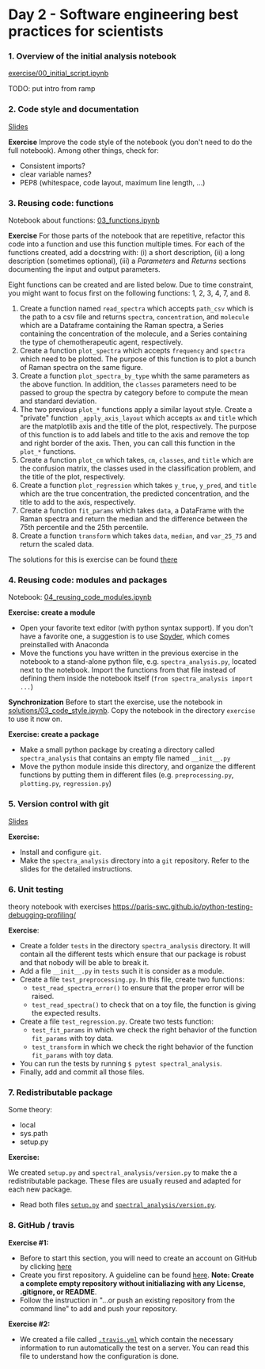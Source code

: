 # Day 2 - Software engineering best practices for scientists

### 1. Overview of the initial analysis notebook

[exercise/00_initial_script.ipynb](exercise/00_initial_script.ipynb)

TODO: put intro from ramp

### 2. Code style and documentation

[Slides](https://paris-saclay-cds.github.io/python-workshop/Day_2_Software_engineering_best_practices/02_documentation_code_style_slides.html)

**Exercise** Improve the code style of the notebook (you don't need to do the full notebook). Among other things, check for:

- Consistent imports?
- clear variable names?
- PEP8 (whitespace, code layout, maximum line length, ...)

### 3. Reusing code: functions

Notebook about functions: [03_functions.ipynb](03_functions.ipynb)

**Exercise** For those parts of the notebook that are repetitive, refactor this
code into a function and use this function multiple times. For each of the
functions created, add a docstring with: (i) a short description, (ii) a long
description (sometimes optional), (iii) a *Parameters* and *Returns* sections
documenting the input and output parameters.

Eight functions can be created and are listed below. Due to time constraint,
you might want to focus first on the following functions: 1, 2, 3, 4, 7, and 8.

1. Create a function named `read_spectra` which accepts `path_csv` which is the
   path to a csv file and returns `spectra`, `concentration`, and `molecule`
   which are a Dataframe containing the Raman spectra, a Series containing the
   concentration of the molecule, and a Series containing the type of
   chemotherapeutic agent, respectively.
2. Create a function `plot_spectra` which accepts `frequency` and `spectra`
   which need to be plotted. The purpose of this function is to plot a bunch of
   Raman spectra on the same figure.
3. Create a function `plot_spectra_by_type` whith the same parameters as the
   above function. In addition, the `classes` parameters need to be passed to
   group the spectra by category before to compute the mean and standard
   deviation.
4. The two previous `plot_*` functions apply a similar layout style. Create a
   "private" function `_apply_axis_layout` which accepts `ax` and `title` which
   are the matplotlib axis and the title of the plot, respectively. The purpose
   of this function is to add labels and title to the axis and remove the top
   and right border of the axis. Then, you can call this function in the
  `plot_*` functions.
5. Create a function `plot_cm` which takes, `cm`, `classes`, and `title` which
   are the confusion matrix, the classes used in the classification problem, and
   the title of the plot, respectively.
6. Create a function `plot_regression` which takes `y_true`, `y_pred`, and
   `title` which are the true concentration, the predicted concentration, and
   the title to add to the axis, respectively.
7. Create a function `fit_params` which takes `data`, a DataFrame with the Raman
   spectra and return the median and the difference between the 75th percentile
   and the 25th percentile.
8. Create a function `transform` which takes `data`, `median`, and `var_25_75`
   and return the scaled data.

The solutions for this is exercise can be
found [there](solutions/03_code_style.ipynb)

### 4. Reusing code: modules and packages

Notebook: [04_reusing_code_modules.ipynb](04_reusing_code_modules.ipynb)

**Exercise: create a module**

- Open your favorite text editor (with python syntax support). If you don't have a favorite one, a suggestion is to use [Spyder](https://github.com/spyder-ide/spyder), which comes preinstalled with Anaconda
- Move the functions you have written in the previous exercise in the notebook to a stand-alone python file, e.g. `spectra_analysis.py`, located next to the notebook. Import the functions from that file instead of defining them inside the notebook itself (`from spectra_analysis import ...`)

**Synchronization** Before to start the exercise, use the notebook in
[solutions/03_code_style.ipynb](solutions/03_code_style.ipynb). Copy the
notebook in the directory `exercise` to use it now on.

**Exercise: create a package**
- Make a small python package by creating a directory called `spectra_analysis` that contains an empty file named `__init__.py`
- Move the python module inside this directory, and organize the different functions by putting them in different files (e.g. `preprocessing.py`, `plotting.py`, `regression.py`)


### 5. Version control with git

[Slides](https://paris-saclay-cds.github.io/python-workshop/Day_2_Software_engineering_best_practices/05_documentation_git.html)

**Exercise:**

- Install and configure `git`.
- Make the `spectra_analysis` directory into a `git` repository. Refer to the
  slides for the detailed instructions.

### 6. Unit testing

theory notebook with exercises
https://paris-swc.github.io/python-testing-debugging-profiling/


**Exercise**:

- Create a folder `tests` in the directory `spectra_analysis` directory. It
  will contain all the different tests which ensure that our package is robust
  and that nobody will be able to break it.
- Add a file `__init__.py` in `tests` such it is consider as a module.
- Create a file `test_preprocessing.py`. In this file, create two functions:
  - `test_read_spectra_error()` to ensure that the proper error will be raised.
  - `test_read_spectra()` to check that on a toy file, the function is giving
    the expected results.
- Create a file `test_regression.py`. Create two tests function:
  - `test_fit_params` in which we check the right behavior of the function
    `fit_params` with toy data.
  - `test_transform` in which we check the right behavior of the function
    `fit_params` with toy data.
- You can run the tests by running `$ pytest spectral_analysis`.
- Finally, add and commit all those files.

### 7. Redistributable package

Some theory:

- local
- sys.path
- setup.py

**Exercise:**

We created `setup.py` and `spectral_analysis/version.py` to make the a
redistributable package. These files are usually reused and adapted for each
new package.

- Read both files [`setup.py`](solutions/07_redistributable_package/setup.py)
  and
  [`spectral_analysis/version.py`](solutions/07_redistributable_package/spectral_analysis/version.py).

### 8. GitHub / travis


**Exercise #1:**

- Before to start this section, you will need to create an account on GitHub by
  clicking [here](https://github.com/join)
- Create you first repository. A guideline can be
  found
  [here](https://help.github.com/articles/creating-a-new-repository/). **Note:
  Create a complete empty repository without initialiazing with any License,
  .gitignore, or README**.
- Follow the instruction in "…or push an existing repository from the command
  line" to add and push your repository.

**Exercise #2:**

- We created a file
  called [`.travis.yml`](solutions/08_github_travis/.travis.yml) which contain
  the necessary information to run automatically the test on a server. You can
  read this file to understand how the configuration is done.
